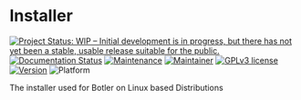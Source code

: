 # Installer

[![Project Status: WIP – Initial development is in progress, but there has not yet been a stable, usable release suitable for the public.](https://www.repostatus.org/badges/latest/wip.svg)](https://www.repostatus.org/#wip)
[![Documentation Status](https://readthedocs.org/projects/botler/badge/?version=latest)](https://botler.readthedocs.io/en/latest/?badge=latest)
[![Maintenance](https://img.shields.io/maintenance/yes/2020)](https://github.com/Botler-Dev/Installer/graphs/commit-activity)
[![Maintainer](https://img.shields.io/badge/maintainer-Hunter%20T.-blue)](https://github.com/StrangeRanger)
[![GPLv3 license](https://img.shields.io/badge/License-MIT-blue.svg)](https://www.mit.edu/~amini/LICENSE.md)
[![Version](https://img.shields.io/github/v/release/Botler-Dev/Installer)](https://github.com/Botler-Dev/Installer/releases/latest)
![Platform](https://img.shields.io/badge/platform-linux-lightgrey)

The installer used for Botler on Linux based Distributions
